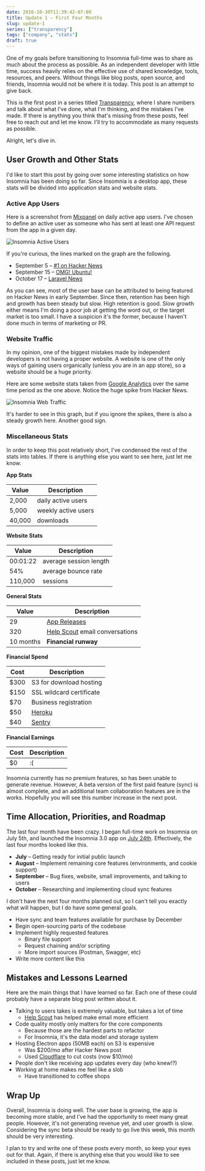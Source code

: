 ```yaml
---
date: 2016-10-30T11:39:42-07:00
title: Update 1 – First Four Months
slug: update-1
series: ["transparency"]
tags: ["company", "stats"]
draft: true
---
```


One of my goals before transitioning to Insomnia full-time was to share as much 
about the process as possible. As an independent developer with little time, 
success heavily relies on the effective use of shared knowledge, tools, 
resources, and peers. Without things like blog posts, open source, and friends, 
Insomnia would not be where it is today. This post is an attempt to give back.

<!--more-->

This is the first post in a series titled
[Transparency](/series/transparency), where I share numbers and talk about what
I've done, what I'm thinking, and the mistakes I've made. If there is anything 
you think that's missing from these posts, feel free to reach out and let me 
know. I'll try to accommodate as many requests as possible.

Alright, let's dive in.


## User Growth and Other Stats

I'd like to start this post by going over some interesting statistics on how
Insomnia has been doing so far. Since Insomnia is a desktop app, these stats 
will be divided into application stats and website stats.

### Active App Users

Here is a screenshot from [Mixpanel](https://mixpanel.com/) on daily active app 
users. I've chosen to define an active user as someone who has sent at least one 
API request from the app in a given day.

![Insomnia Active Users](/images/blog/active-users-four-months.png)

If you're curious, the lines marked on the graph are the following. 

- September 5 – [#1 on Hacker News](https://news.ycombinator.com/item?id=12432859)
- September 15 – [OMG! Ubuntu!](http://www.omgubuntu.co.uk/2016/09/insomnia-3-is-free-rest-client-for-linux)
- October 17 – [Laravel News](https://laravel-news.com/2016/10/insomnia-a-simple-beautiful-and-free-rest-api-client/)

As you can see, most of the user base can be attributed to being featured on
Hacker News in early September. Since then, retention has been high and growth
has been steady but slow. High retention is good. Slow growth either means I'm
doing a poor job at getting the word out, or the target market is too small.
I have a suspicion it's the former, because I haven't done much in terms of
marketing or PR.

### Website Traffic

In my opinion, one of the biggest mistakes made by independent developers is
not having a proper website. A website is one of the only ways of gaining 
users organically (unless you are in an app store), so a website should be a
huge priority.

Here are some website stats taken from 
[Google Analytics](https://www.google.com/analytics/) over the same time 
period as the one above. Notice the huge spike from Hacker News.

![Insomnia Web Traffic](/images/blog/web-traffic-four-months.png)

It's harder to see in this graph, but if you ignore the spikes, there is also
a steady growth here. Another good sign.

### Miscellaneous Stats

In order to keep this post relatively short, I've condensed the rest of the
stats into tables. If there is anything else you want to see here, just let me 
know.

**App Stats**

| Value   | Description            |
|---------|------------------------|
| 2,000   | daily active users     |
| 5,000   | weekly active users    |
| 40,000  | downloads              |

**Website Stats**

| Value    | Description            |
|----------|------------------------|
| 00:01:22 | average session length |
| 54%      | average bounce rate    |
| 110,000  | sessions               |

**General Stats**

| Value     | Description                                                  |
|-----------|--------------------------------------------------------------|
| 29        | [App Releases](/changelog)                                   |
| 320       | [Help Scout](https://www.helpscout.net/) email conversations |
| 10 months | **Financial runway**                                         |

**Financial Spend**

| Cost     | Description                       |
|----------|-----------------------------------|
| $300     | S3 for download hosting           |
| $150     | SSL wildcard certificate          |
| $70      | Business registration             |
| $50      | [Heroku](https://www.heroku.com/) |
| $40      | [Sentry](https://sentry.io)       |

**Financial Earnings**

| Cost     | Description                       |
|----------|-----------------------------------|
| $0       | :(                                |

Insomnia currently has no premium features, so has been unable to
generate revenue. However, A beta version of the first paid feature (sync) is 
almost complete, and an additional team collaboration features are in the works. 
Hopefully you will see this number increase in the next post.


## Time Allocation, Priorities, and Roadmap

The last four month have been crazy. I began full-time work on Insomnia
on July 5th, and launched the Insomnia 3.0 app on
[July 24th](/changelog/3.0.10/). Effectively, the last four months
looked like this.

- **July** – Getting ready for initial public launch
- **August** – Implement remaining core features (environments, and cookie support)
- **September** – Bug fixes, website, small improvements, and talking to users
- **October** – Researching and implementing cloud sync features

I don't have the next four months planned out, so I can't tell you exactly what 
will happen, but I do have some general goals. 

- Have sync and team features available for purchase by December
- Begin open-sourcing parts of the codebase
- Implement highly requested features
    - Binary file support 
    - Request chaining and/or scripting
    - More import sources (Postman, Swagger, etc)
- Write more content like this
    
## Mistakes and Lessons Learned

Here are the main things that I have learned so far. Each one of these could
probably have a separate blog post written about it.

- Talking to users takes is extremely valuable, but takes a lot of time
    - [Help Scout](https://www.helpscout.net/) has helped make email more efficient
- Code quality mostly only matters for the core components
    - Because those are the hardest parts to refactor
    - For Insomnia, it's the data model and storage system
- Hosting Electron apps (50MB each) on S3 is expensive
    - Was $200/mo after Hacker News post
    - Used [Cloudflare](https://www.cloudflare.com/) to cut costs (now $10/mo)
- People don't like receiving app updates every day (who knew!?)
- Working at home makes me feel like a slob
    - Have transitioned to coffee shops
    
## Wrap Up

Overall, Insomnia is doing well. The user base is growing, the app is becoming
more stable, and I've had the opportunity to meet many great people. 
However, it's not generating revenue yet, and user growth is slow. Considering
the sync beta should be ready to go live this week, this month should be very
interesting.

I plan to try and write one of these posts every month, so keep your eyes out
for that. Again, if there is anything else that you would like to see included 
in these posts, just let me know.
